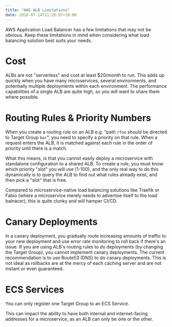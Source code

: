 ```yaml
---
title: "AWS ALB Limitations"
date: 2018-07-14T11:20:07+10:00
---
```


AWS Application Load Balancer has a few limitations that may not be obvious. Keep these limitations in mind when considering what load balancing solution best suits your needs.

<!--more-->

# Cost

ALBs are not "serverless" and cost at least $20/month to run. This adds up quickly when you have many microservices, several environments, and potentially multiple deployments within each environment. The performance capabilities of a single ALB are quite high, so you will want to share them where possible.

# Routing Rules & Priority Numbers

When you create a routing rule on an ALB e.g. "path `/foo` should be directed to Target Group `bar`", you need to specify a priority on that rule. When a request enters the ALB, it is matched against each rule in the order of priority until there is a match.

What this means, is that you cannot easily deploy a microservice with standalone configuration to a shared ALB. To create a rule, you must know which priority "slot" you will use (1-100), and the only real way to do this dynamically is to query the ALB to find out what rules already exist, and then pick a "slot" that is free.

Compared to microservice-native load balancing solutions like Traefik or Fabio (where a microservice merely needs to advertise itself to the load balnacer), this is quite clunky and will hamper CI/CD.

# Canary Deployments

In a canary deployment, you gradually route increasing amounts of traffic to your new deployment and use error rate monitoring to roll back if there's an issue. If you are using ALB's routing rules to do deployments (by changing the Target Group), you cannot implement canary deployments. The current recommendation is to use Route53 (DNS) to do canary deployments. This is not ideal as rollbacks are at the mercy of each caching server and are not instant or even guaranteed.

# ECS Services

You can only register one Target Group to an ECS Service.

This can impact the ability to have both internal and internet-facing addresses for a microservice, as an ALB can only be one or the other.
